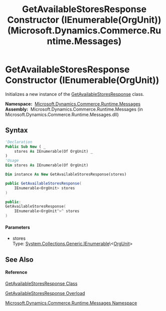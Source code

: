 ﻿---
title: GetAvailableStoresResponse Constructor (IEnumerable(OrgUnit)) (Microsoft.Dynamics.Commerce.Runtime.Messages)
TOCTitle: GetAvailableStoresResponse Constructor (IEnumerable(OrgUnit))
ms:assetid: M:Microsoft.Dynamics.Commerce.Runtime.Messages.GetAvailableStoresResponse.#ctor(System.Collections.Generic.IEnumerable{Microsoft.Dynamics.Commerce.Runtime.DataModel.OrgUnit})
ms:mtpsurl: https://technet.microsoft.com/en-us/library/microsoft.dynamics.commerce.runtime.messages.getavailablestoresresponse.getavailablestoresresponse(v=AX.60)
ms:contentKeyID: 62205865
ms.date: 05/18/2015
mtps_version: v=AX.60
dev_langs:
- vb
- csharp
- c++
---

# GetAvailableStoresResponse Constructor (IEnumerable(OrgUnit))

Initializes a new instance of the [GetAvailableStoresResponse](getavailablestoresresponse-class-microsoft-dynamics-commerce-runtime-messages.md) class.

**Namespace:**  [Microsoft.Dynamics.Commerce.Runtime.Messages](microsoft-dynamics-commerce-runtime-messages-namespace.md)  
**Assembly:**  Microsoft.Dynamics.Commerce.Runtime.Messages (in Microsoft.Dynamics.Commerce.Runtime.Messages.dll)

## Syntax

``` vb
'Declaration
Public Sub New ( _
    stores As IEnumerable(Of OrgUnit) _
)
'Usage
Dim stores As IEnumerable(Of OrgUnit)

Dim instance As New GetAvailableStoresResponse(stores)
```

``` csharp
public GetAvailableStoresResponse(
    IEnumerable<OrgUnit> stores
)
```

``` c++
public:
GetAvailableStoresResponse(
    IEnumerable<OrgUnit^>^ stores
)
```

#### Parameters

  - stores  
    Type: [System.Collections.Generic.IEnumerable](https://technet.microsoft.com/en-us/library/9eekhta0\(v=ax.60\))\<[OrgUnit](orgunit-class-microsoft-dynamics-commerce-runtime-datamodel.md)\>  

## See Also

#### Reference

[GetAvailableStoresResponse Class](getavailablestoresresponse-class-microsoft-dynamics-commerce-runtime-messages.md)

[GetAvailableStoresResponse Overload](getavailablestoresresponse-constructor-microsoft-dynamics-commerce-runtime-messages.md)

[Microsoft.Dynamics.Commerce.Runtime.Messages Namespace](microsoft-dynamics-commerce-runtime-messages-namespace.md)

